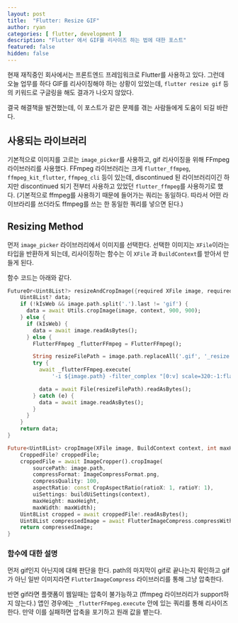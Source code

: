 ```yaml
---
layout: post
title:  "Flutter: Resize GIF"
author: ryan
categories: [ flutter, development ]
description: "Flutter 에서 GIF를 리사이즈 하는 법에 대한 포스트"
featured: false
hidden: false
--- 
```


현재 재직중인 회사에서는 프론트엔드 프레임워크로 Flutter를 사용하고 있다.
그런데 오늘 업무를 하다 GIF를 리사이징해야 하는 상황이 있었는데, `flutter resize gif` 등의 키워드로 구글링을 해도 결과가 나오지 않았다.

결국 해결책을 발견했는데, 이 포스트가 같은 문제를 겪는 사람들에게 도움이 되길 바란다.

## 사용되는 라이브러리
기본적으로 이미지를 고르는 `image_picker`를 사용하고, gif 리사이징을 위해 FFmpeg 라이브러리를 사용했다.
FFmpeg 라이브러리는 크게 `flutter_ffmpeg`, `ffmpeg_kit_flutter`, `ffmpeg_cli` 등이 있는데, discontinued 된 라이브러리이긴 하지만 discontinued 되기 전부터 사용하고 있었던 `flutter_ffmpeg`를 사용하기로 했다. (기본적으로 ffmpeg를 사용하기 때문에 들어가는 쿼리는 동일하다. 따라서 어떤 라이브라리를 쓰더라도 ffmpeg를 쓰는 한 동일한 쿼리를 넣으면 된다.)

## Resizing Method
먼저 `image_picker` 라이브러리에서 이미지를 선택한다. 선택한 이미지는 `XFile`이라는 타입을 반환하게 되는데, 리사이징하는 함수는 이 `XFile` 과 `BuildContext`를 받아서 만들게 된다.

함수 코드는 아래와 같다.

```dart
FutureOr<Uint8List?> resizeAndCropImage({required XFile image, required BuildContext context}) async {
    Uint8List? data;
    if (!kIsWeb && image.path.split('.').last != 'gif') {
      data = await Utils.cropImage(image, context, 900, 900);
    } else {
      if (kIsWeb) {
        data = await image.readAsBytes();
      } else {
        FlutterFFmpeg _flutterFFmpeg = FlutterFFmpeg();

        String resizeFilePath = image.path.replaceAll('.gif', '_resize.gif');
        try {
          await _flutterFFmpeg.execute(
              '-i ${image.path} -filter_complex "[0:v] scale=320:-1:flags=lanczos,split [a][b]; [a] palettegen=reserve_transparent=on:transparency_color=ffffff [p]; [b][p] paletteuse" $resizeFilePath');

          data = await File(resizeFilePath).readAsBytes();
        } catch (e) {
          data = await image.readAsBytes();
        }
      }
    }
    return data;
}

Future<Uint8List> cropImage(XFile image, BuildContext context, int maxHeight, int maxWidth async {
    CroppedFile? croppedFile;
    croppedFile = await ImageCropper().cropImage(
        sourcePath: image.path,
        compressFormat: ImageCompressFormat.png,
        compressQuality: 100,
        aspectRatio: const CropAspectRatio(ratioX: 1, ratioY: 1),
        uiSettings: buildUiSettings(context),
        maxHeight: maxHeight,
        maxWidth: maxWidth);
    Uint8List cropped = await croppedFile!.readAsBytes();
    Uint8List compressedImage = await FlutterImageCompress.compressWithList(cropped, quality: 80);
    return compressedImage;
}
```

### 함수에 대한 설명
먼저 gif인지 아닌지에 대해 판단을 한다. path의 마지막이 gif로 끝나는지 확인하고 gif가 아닌 일반 이미지라면 `FlutterImageCompress` 라이브러리를 통해 그냥 압축한다.

반면 gif라면 플랫폼이 웹일때는 압축이 불가능하고 (ffmpeg 라이브러리가 support하지 않는다.) 앱인 경우에는 `_flutterFFmpeg.execute` 안에 있는 쿼리를 통해 리사이즈 한다. 만약 이를 실패하면 압축을 포기하고 원래 값을 뱉는다.

<!-- 
---
layout: post
title:  "Inception Movie"
author: john
categories: [ Jekyll, tutorial ]
tags: [red, yellow]
image: assets/images/11.jpg
description: "My review of Inception movie. Actors, directing and more."
rating: 4.5
featured: true
hidden: false
beforetoc: "Markdown editor is a very powerful thing. In this article I'm going to show you what you can actually do with it, some tricks and tips while editing your post."
toc: true // 목차를 사용할 것인지
--- 
-->